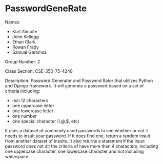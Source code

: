 # PasswordGeneRate
Names:
- Kurt Almoite
- John Kellogg
- Ethan Clark
- Rowan Frady
- Samual Garomsa

Group Number: 2

Class Section:
CSE-350-75-4248

Description:
Password Generator and Password Rater that utilizes Python and Django framework. It will generate a password based on a set of criteria including:
- min 12 characters
- one uppercase letter
- one lowercase letter
- one number
- one special character (!,@,$, etc)

It uses a dataset of commonly used passwords to see whether or not it needs to insult your password. If it does find one, return a random insult from another dataset of insults. It also returns a statement if the input password does not dit the criteria of have more than 4 characters, including one uppercase character, one lowercase character and not including whitespace
